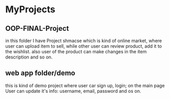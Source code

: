 # MyProjects


## OOP-FINAL-Project
in this folder I have Project shmacse which is kind of online market, where user can upload item to sell, while other user can review product, add it to the wishlist. also user of the product can make changes in the item description and so on.

## web app folder/demo
this is kind of demo project where user car sign up, login; on the main page User can update it's info: username, email, password and os on.
